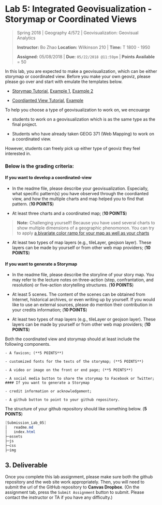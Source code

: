 # Lab 5:  Integrated Geovisualization - Storymap or Coordinated Views

> Spring 2018 | Geography 4/572 | Geovisualization: Geovisual Analytics
>
> **Instructor:** Bo Zhao  **Location:** Wilkinson 210 | **Time:** T 1800 - 1950
>
> **Assigned:** 05/08/2018 | **Due:** `05/22/2018 @11:59pm` | **Points Available** = 50


In this lab, you are expected to make a geovisualization, which can be either storymap or coordinated view. Before you make your own geoviz, please please go over and start with emulate the  templates below.

- [Storymap Tutorial](storymap/readme.md), [Example 1](https://jakobzhao.github.io/geog4572/labs/lab05/coordinated/index.html), [Example 2](https://jakobzhao.github.io/geog4572/labs/lab05/coordinated/helloworld.html)

- [Coordianted View Tutorial](coordinated/readme.md), [Example](https://jakobzhao.github.io/geog4572/labs/lab05/coordinated/index.html)


To help you choose a type of geovisualization to work on, we encouarge

- students to work on a geovisualization which is as the same type as the final project.

- Students who have already taken GEOG 371 (Web Mapping) to work on a coordinated view.

However, students can freely pick up either type of geoviz they feel interested in.

### Below  is the grading criteria:

#### If you want to develop a coordinated-view

- In the readme file, please describe your geovisualization. Especially, what specific pattern(s) you have observed through the coordianted view, and how the multiple charts and map helped you to find that pattern. (**10 POINTS**)

- At least three charts and a coordinated map; (**10 POINTS**)

> **Note:** Challenging yourself! Because you have used several charts to show multiple dimensions of a geographic phenomonon. You can try to apply [a bivariate color ramp for your map as well as your charts](http://geoviz.ceoas.oregonstate.edu/storymap/color.html)

- At least two types of map layers (e.g., tileLayer, geojson layer). These layers can be made by yourself or from other web map providers; (**10 POINTS**)

#### If you want to generate a Storymap

- In the readme file, please describe the storyline of your story map. You may refer to the lecture notes on three-action (step, confrantation, and resolution) or five-action storytelling structures. (**10 POINTS**)

- At least 5 scenes. The content of the scenes can be obtained from Internet, historical archives, or even writing up by yourself. If you would like to use an external sources, please do mention their contribution in your credits information; (**10 POINTS**)

- At least two types of map layers (e.g., tileLayer or geojson layer). These layers can be made by yourself or from other web map providers; (**10 POINTS**)

Both the coordinated view and storymap should at least include the following components.

    - A favicon; (**5 POINTS**)

    - customized fonts for the texts of the storymap; (**5 POINTS**)

    - A video or image on the front or end page; (**5 POINTS**)

    - A social media button to share the storymap to Facebook or Twitter; #### If you want to generate a Storymap

    - credit information or acknowledgement;

    - A github button to point to your github repository.


The structure of your github repository should like something below. (**5 POINTS**)

```Powershell
[Submission_Lab_05]
│   readme.md
│   index.html
├─assets
├─js
├─css
├─img
```

## 3. Deliverable

Once you complete this lab assignment, please make sure both the github repository and the web site work appropriately. Then, you will need to submit the url of the GitHub repository to **Canvas Dropbox**. (On the assignment tab,  press the `Submit Assignment` button to submit. Please contact the instructor or TA if you have any difficulty.)